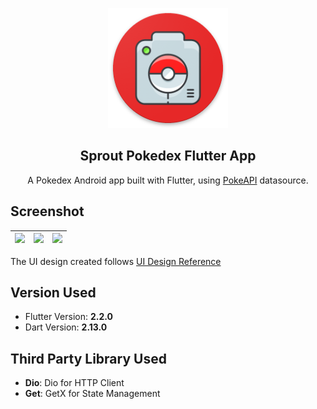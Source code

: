 
<p  align="center">
<img src="https://raw.githubusercontent.com/irfanfarras10/sprout-pokedex/main/android/app/src/main/res/mipmap-xxxhdpi/ic_launcher.png">
</p>

## <center>Sprout Pokedex Flutter App</center>

<center>A Pokedex Android app built with Flutter, using  <span><a href="https://pokeapi.co">PokeAPI</a></span> datasource.</center>

## Screenshot
| <img src="https://i.postimg.cc/RC7V9XjC/Whats-App-Image-2023-01-19-at-16-58-00.jpg">|  <img src="https://i.postimg.cc/xjzzYM2j/Whats-App-Image-2023-01-19-at-16-58-01.jpg">| <img src="https://i.postimg.cc/xjzzYM2j/Whats-App-Image-2023-01-19-at-16-58-01.jpg"> |
|--|--|--|

The UI design created follows [UI Design Reference](https://www.uplabs.com/posts/pokedex-app)


## Version Used

 - Flutter Version: <b>2.2.0</b>
 - Dart Version: <b>2.13.0</b>

## Third Party Library Used

 - <b>Dio</b>: Dio for HTTP Client
 - <b>Get</b>: GetX for State Management
